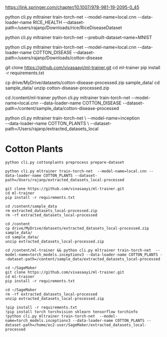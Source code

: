 https://link.springer.com/chapter/10.1007/978-981-19-2095-0_45

python cli.py mltrainer train-torch-net  --model-name=local.cnn --data-loader-name RICE_HEALTH --dataset-path=/users/rajanp/Downloads/rice/RiceDiseaseDataset

 python cli.py mltrainer train-torch-net --prebuilt-dataset-name=MNIST

python cli.py mltrainer train-torch-net  --model-name=local.cnn --data-loader-name COTTON_DISEASE --dataset-path=/users/rajanp/Downloads/cotton-disease


git clone https://github.com/vivasaayi/ml-trainer.git
cd ml-trainer
pip install -r requirements.txt

cp drive/MyDrive/datasets/cotton-disease-processed.zip sample_data/
cd sample_data/
unzip cotton-disease-processed.zip

cd /content/ml-trainer
python cli.py mltrainer train-torch-net  --model-name=local.cnn --data-loader-name COTTON_DISEASE --dataset-path=/content/sample_data/cotton-disease-processed



python cli.py mltrainer train-torch-net \ 
    --model-name=inception \
    --data-loader-name COTTON_PLANTS \ 
    --dataset-path=/Users/rajanp/extracted_datasets_local


# Cotton Plants

```shell
python cli.py cottonplants preprocess prepare-dataset

python cli.py mltrainer train-torch-net  --model-name=local.cnn --data-loader-name COTTON_PLANTS --dataset-path=/Users/rajanp/extracted_datasets_local-processed

```

```shell
git clone https://github.com/vivasaayi/ml-trainer.git
cd ml-trainer
pip install -r requirements.txt

cd /content/sample_data
rm extracted_datasets_local-processed.zip
rm -rf extracted_datasets_local-processed

cd /content
cp drive/MyDrive/datasets/extracted_datasets_local-processed.zip sample_data/
cd sample_data/
unzip extracted_datasets_local-processed.zip

cd /content/ml-trainer && python cli.py mltrainer train-torch-net  --model-name=torch_models.inceptionv3 --data-loader-name COTTON_PLANTS --dataset-path=/content/sample_data/extracted_datasets_local-processed
```


```shell
cd ~/SageMaker
git clone https://github.com/vivasaayi/ml-trainer.git
cd ml-trainer
pip install -r requirements.txt

cd ~/SageMaker
rm -rf extracted_datasets_local-processed
unzip extracted_datasets_local-processed.zip

!pip install -r requirements.txt
!pip install torch torchvision sklearn tensorflow torchinfo
!python cli.py mltrainer train-torch-net  --model-name=torch_models.inceptionv3 --data-loader-name COTTON_PLANTS --dataset-path=/home/ec2-user/SageMaker/extracted_datasets_local-processed
```
